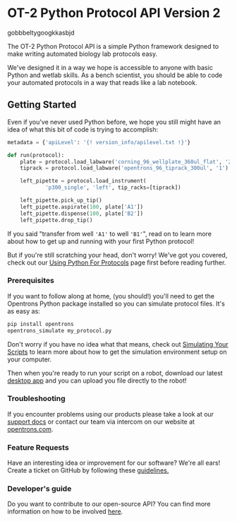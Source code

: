 # OT-2 Python Protocol API Version 2

gobbbeltygoogkkasbjd

The OT-2 Python Protocol API is a simple Python framework designed to
make writing automated biology lab protocols easy.

We've designed it in a way we hope is accessible to anyone with basic
Python and wetlab skills. As a bench scientist, you should be able to
code your automated protocols in a way that reads like a lab notebook.

## Getting Started 

Even if you've never used Python before, we hope you still might have an idea of what 
this bit of code is trying to accomplish:

```python
metadata = {'apiLevel': '{! version_info/apilevel.txt !}'}

def run(protocol):
    plate = protocol.load_labware('corning_96_wellplate_360ul_flat', '2')
    tiprack = protocol.load_labware('opentrons_96_tiprack_300ul', '1')

    left_pipette = protocol.load_instrument(
            'p300_single', 'left', tip_racks=[tiprack])

    left_pipette.pick_up_tip()
    left_pipette.aspirate(100, plate['A1'])
    left_pipette.dispense(100, plate['B2'])
    left_pipette.drop_tip()
```

If you said "transfer from well `'A1'` to well `'B1'`", read on to learn
more about how to get up and running with your first Python protocol!

But if you're still scratching your head, don't worry! We've got you covered, check out our 
[Using Python For Protocols](writing.md) page first before reading further.

### Prerequisites

If you want to follow along at home, (you should!) you'll need to get the Opentrons
Python package installed so you can simulate protocol files. It's as easy as:

```bash
pip install opentrons
opentrons_simulate my_protocol.py
```

Don't worry if you have no idea what that means, check out [Simulating Your Scripts](simulating.md) 
to learn more about how to get the simulation environment setup on your computer.

Then when you're ready to run your script on a robot, download our latest [desktop
app](https://www.opentrons.com/ot-app) and you can upload you file directly to the robot!

### Troubleshooting


If you encounter problems using our products please take a look at our
[support docs](https://support.opentrons.com/en/) or contact our team
via intercom on our website at [opentrons.com](https://opentrons.com).

### Feature Requests


Have an interesting idea or improvement for our software? We're all ears! Create a
ticket on GitHub by following these
[guidelines.](https://github.com/Opentrons/opentrons/blob/edge/CONTRIBUTING.md#opening-issues)

### Developer's guide


Do you want to contribute to our open-source API? You can find more
information on how to be involved
[here](https://github.com/Opentrons/opentrons/blob/edge/CONTRIBUTING.md).
